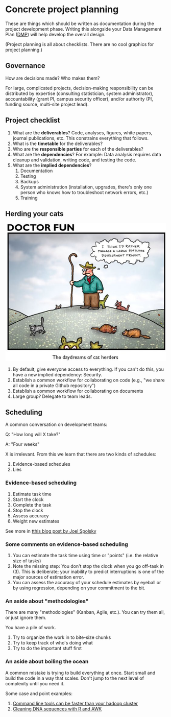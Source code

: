 # Concrete project planning

These are things which should be written as documentation during the project development phase. Writing this alongside your Data Management Plan ([DMP](https://www.library.ucdavis.edu/service/research-data-services/plan-2/)) will help develop the overall design.

(Project planning is all about checklists. There are no cool graphics for project planning.)

## Governance

How are decisions made? Who makes them?

For large, complicated projects, decision-making responsibility can be distributed by expertise (consulting statistician, system administrator), accountability (grant PI, campus security officer), and/or authority (PI, funding source, multi-site project lead).

## Project checklist

1.  What are the **deliverables**? Code, analyses, figures, white papers, journal publications, etc. This constrains everything that follows.
2.  What is the **timetable** for the deliverables?
3.  Who are the **responsible parties** for each of the deliverables?
4.  What are the **dependencies**? For example: Data analysis requires data cleanup and validation, writing code, and testing the code.
5.  What are the **implied dependencies**?
    1.  Documentation
    2.  Testing
    3.  Backups
    4.  System administration (installation, upgrades, there\'s only one person who knows how to troubleshoot network errors, etc.)
    5.  Training

## Herding your cats

![](./img/cat-herding-software-dev.jpeg)

1.  By default, give everyone access to everything. If you can\'t do this, you have a new implied dependency: Security.
2.  Establish a common workflow for collaborating on code (e.g., \"we share all code in a private Github repository\")
3.  Establish a common workflow for collaborating on documents
4.  Large group? Delegate to team leads.

## Scheduling

A common conversation on development teams:

Q: \"How long will X take?\"

A: \"Four weeks\"

X is irrelevant. From this we learn that there are two kinds of schedules:

1.  Evidence-based schedules
2.  Lies

### Evidence-based scheduling

1.  Estimate task time
2.  Start the clock
3.  Complete the task
4.  Stop the clock
5.  Assess accuracy
6.  Weight new estimates

See more in [tthis blog post by Joel Spolsky](https://www.joelonsoftware.com/2007/10/26/evidence-based-scheduling/)

### Some comments on evidence-based scheduling

1.  You can estimate the task time using time or \"points\" (i.e. the relative size of tasks)
2.  Note the missing step: You don\'t stop the clock when you go off-task in (3). This is deliberate; your inability to predict interruptions is one of the major sources of estimation error.
3.  You can assess the accuracy of your schedule estimates by eyeball or by using regression, depending on your commitment to the bit.

### An aside about \"methodologies\"

There are many \"methodologies\" (Kanban, Agile, etc.). You can try them all, or just ignore them.

You have a pile of work.

1.  Try to organize the work in to bite-size chunks
2.  Try to keep track of who's doing what
3.  Try to do the important stuff first

### An aside about boiling the ocean

A common mistake is trying to build everything at once. Start small and build the code in a way that scales. Don\'t jump to the next level of complexity until you need it.

Some case and point examples:

1.  [Command line tools can be faster than your hadoop cluster](https://adamdrake.com/command-line-tools-can-be-235x-faster-than-your-hadoop-cluster.html)
2.  [Cleaning DNA sequences with R and AWK](https://livefreeordichotomize.com/2019/06/04/using_awk_and_r_to_parse_25tb/)
